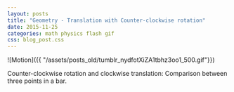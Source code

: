 ```yaml
---
layout: posts
title: "Geometry - Translation with Counter-clockwise rotation"
date: 2015-11-25
categories: math physics flash gif
css: blog_post.css
---
```


![Motion]({{ "/assets/posts_old/tumblr_nydfotXiZA1tbhz3oo1_500.gif"}})

Counter-clockwise rotation and clockwise translation: Comparison between three points in a bar.
